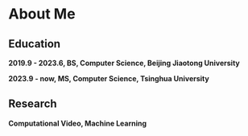 # About Me

## Education

**2019.9 - 2023.6, BS, Computer Science, Beijing Jiaotong University**

**2023.9 - now, MS, Computer Science, Tsinghua University**

## Research
**Computational Video, Machine Learning**
